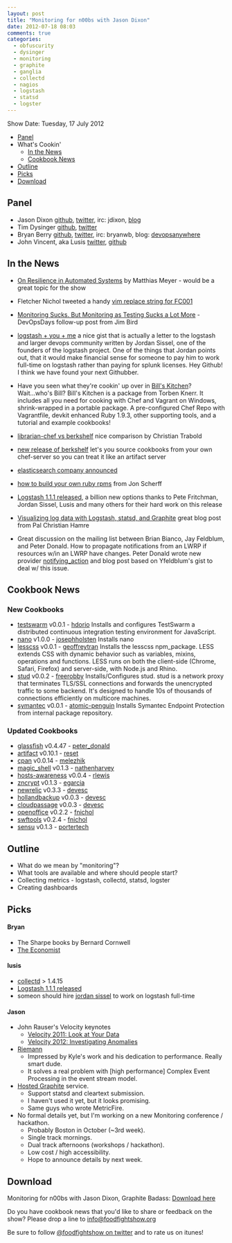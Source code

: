 ```yaml
---
layout: post
title: "Monitoring for n00bs with Jason Dixon"
date: 2012-07-18 08:03
comments: true
categories: 
  - obfuscurity
  - dysinger
  - monitoring
  - graphite
  - ganglia
  - collectd
  - nagios
  - logstash
  - statsd
  - logster
---
```

Show Date:  Tuesday, 17 July 2012

* [Panel](http://foodfightshow.org/2012/07/monitoring-for-n00bs-with-jason-dixon.html#panel)
* What's Cookin'
  * [In the News](http://foodfightshow.org/2012/07/monitoring-for-n00bs-with-jason-dixon.html#news)
  * [Cookbook News](http://foodfightshow.org/2012/07/monitoring-for-n00bs-with-jason-dixon.html#cookbooks)
* [Outline](http://foodfightshow.org/2012/07/monitoring-for-n00bs-with-jason-dixon.html#outline)
* [Picks](http://foodfightshow.org/2012/07/monitoring-for-n00bs-with-jason-dixon.html#picks)
* [Download](http://traffic.libsyn.com/foodfight/ffs21_3.mp3)

Panel<a name="panel"></a>
-----

* Jason Dixon  [github](https://github.com/obfuscurity/), [twitter](http://twitter.com/obfuscurity), irc: jdixon, [blog](http://obfuscurity.com/)
* Tim Dysinger [github](https://github.com/dysinger/), [twitter](http://twitter.com/dysinger)
* Bryan Berry [github](http://github.com/bryanwb), [twitter](http://twitter.com/bryanwb), irc: bryanwb, blog: [devopsanywhere](http://devopsanywhere.blogspot.com)
* John Vincent, aka Lusis [twitter](https://twitter.com/#!/lusis), [github](https://github.com/lusis)

<!-- more -->

In the News<a name="news"></a>
-----------
* [On Resilience in Automated Systems](http://www.paperplanes.de/2012/7/10/on-resilience-in-automated-systems-failures-and-human-factor.html) by Matthias Meyer - would be a great topic for the show

* Fletcher Nichol tweeted a handy [vim replace string for FC001](http://bit.ly/M4BbgH)

* [Monitoring Sucks. But Monitoring as Testing Sucks a Lot More](http://swreflections.blogspot.com/2012/07/monitoring-sucks-but-monitoring-as.html?utm_source=twitterfeed&utm_medium=twitter) - DevOpsDays follow-up post from Jim Bird

* [logstash + you + me](https://gist.github.com/3088552) a nice gist that is actually a letter to the logstash and larger devops community written by Jordan Sissel, one of the founders of the logstash project. One of the things that Jordan points out, that it would make financial sense for someone to pay him to work full-time on logstash rather than paying for splunk licenses. Hey Github! I think we have found your next Githubber.

* Have you seen what they're cookin' up over in [Bill's Kitchen](https://github.com/tknerr/bills-kitchen)?  Wait...who's Bill?  Bill's Kitchen is a package from Torben Knerr.  It includes all you need for cooking with Chef and Vagrant on Windows, shrink-wrapped in a portable package.  A pre-configured Chef Repo with Vagrantfile, devkit enhanced Ruby 1.9.3, other supporting tools, and a tutorial and example cookbooks!

* [librarian-chef vs
berkshelf](http://christian-trabold.de/librarian-chef-vs-berkshelf)
nice comparison by Christian Trabold

* [new release of berkshelf](http://berkshelf.com) let's you source
cookbooks from your own chef-server so you can treat it like an
artifact server

* [elasticsearch company announced](http://www.elasticsearch.com/)

* [how to build your own ruby rpms](https://www.dropbox.com/s/en0t795ogu96bge/Building%20Ruby%201.9%20RPMs.pdf) from Jon Scherff

* [Logstash 1.1.1 released](https://groups.google.com/forum/?fromgroups#!topic/logstash-users/ojlDLYvyNsY), a billion new options thanks to Pete Fritchman, Jordan Sissel, Lusis and many others for their hard work on this release

* [Visualizing log data with Logstash, statsd, and Graphite](http://blog.pkhamre.com/2012/07/05/visualizing-logdata-with-logstash-statsd-and-graphite/) great blog post from Pal Christian Hamre

* Great discussion on the mailing list between Brian Bianco, Jay Feldblum, and Peter Donald. How to propagate notifications from an LWRP if resources w/in an LWRP have changes. Peter Donald wrote  new provider [notifying_action](http://realityforge.org/code/2012/07/17/lwrp-notify-on-changed-resources.html) and blog post based on Yfeldblum's gist to deal w/ this issue.

Cookbook News<a name="cookbooks"></a>
-------------
### New Cookbooks


* [testswarm](http://community.opscode.com/cookbooks/testswarm) v0.0.1 - [hdorio](http://community.opscode.com/users/hdorio)
Installs and configures TestSwarm a distributed continuous integration testing environment for JavaScript.
* [nano](http://community.opscode.com/cookbooks/nano) v1.0.0 - [josephholsten](http://community.opscode.com/users/josephholsten)
Installs nano
* [lesscss](http://community.opscode.com/cookbooks/lesscss) v0.0.1 - [geoffreytran](http://community.opscode.com/users/geoffreytran)
Installs the lesscss npm_package.  LESS extends CSS with dynamic behavior such as variables, mixins, operations and functions. LESS runs on both the client-side (Chrome, Safari, Firefox) and server-side, with Node.js and Rhino.
* [stud](http://community.opscode.com/cookbooks/stud) v0.0.2 - [freerobby](http://community.opscode.com/users/freerobby)
Installs/Configures stud.  stud is a network proxy that terminates TLS/SSL connections and forwards the unencrypted traffic to some backend. It's designed to handle 10s of thousands of connections efficiently on multicore machines.
* [symantec](http://community.opscode.com/cookbooks/symantec) v0.0.1 - [atomic-penguin](http://community.opscode.com/users/atomic-penguin)
Installs Symantec Endpoint Protection from internal package repository.


### Updated Cookbooks

* [glassfish](http://community.opscode.com/cookbooks/glassfish) v0.4.47 - [peter_donald](http://community.opscode.com/users/peter_donald)
* [artifact](http://community.opscode.com/cookbooks/artifact) v0.10.1 - [reset](http://community.opscode.com/users/reset)
* [cpan](http://community.opscode.com/cookbooks/cpan) v0.0.14 - [melezhik](http://community.opscode.com/users/melezhik)
* [magic_shell](http://community.opscode.com/cookbooks/magic_shell) v0.1.3 - [nathenharvey](http://community.opscode.com/users/nathenharvey)
* [hosts-awareness](http://community.opscode.com/cookbooks/hosts-awareness) v0.0.4 - [rlewis](http://community.opscode.com/users/rlewis)
* [zncrypt](http://community.opscode.com/cookbooks/zncrypt) v0.1.3 - [egarcia](http://community.opscode.com/users/egarcia)
* [newrelic](http://community.opscode.com/cookbooks/newrelic) v0.3.3 - [devesc](http://community.opscode.com/users/devesc)
* [hollandbackup](http://community.opscode.com/cookbooks/hollandbackup) v0.0.3 - [devesc](http://community.opscode.com/users/devesc)
* [cloudpassage](http://community.opscode.com/cookbooks/cloudpassage) v0.0.3 - [devesc](http://community.opscode.com/users/devesc)
* [openoffice](http://community.opscode.com/cookbooks/openoffice) v0.2.2 - [fnichol](http://community.opscode.com/users/fnichol)
* [swftools](http://community.opscode.com/cookbooks/swftools) v0.2.4 - [fnichol](http://community.opscode.com/users/fnichol)
* [sensu](http://community.opscode.com/cookbooks/sensu) v0.1.3 - [portertech](http://community.opscode.com/users/portertech)

Outline<a name="outline"></a>
-------

* What do we mean by "monitoring"? 
* What tools are available and where should people start?
* Collecting metrics - logstash, collectd, statsd, logster
* Creating dashboards

Picks<a name="picks"></a>
-----

#### Bryan
* The Sharpe books by Bernard Cornwell
* [The Economist](http://economist.com)

#### lusis

* [collectd](http://collectd) > 1.4.15
* [Logstash 1.1.1 released](https://groups.google.com/forum/?fromgroups#!topic/logstash-users/ojlDLYvyNsY)
* someon should hire [jordan sissel](https://gist.github.com/3088552) to work on logstash full-time


#### Jason

* John Rauser's Velocity keynotes
  * [Velocity 2011: Look at Your Data](http://www.youtube.com/watch?v=coNDCIMH8bk)
  * [Velocity 2012: Investigating Anomalies](http://www.youtube.com/watch?v=-3dw09N5_Aw)
* [Riemann](http://aphyr.github.com/riemann/)
  * Impressed by Kyle's work and his dedication to performance. Really smart dude.
  * It solves a real problem with [high performance] Complex Event Processing in the event stream model.
* [Hosted Graphite](http://hostedgraphite.com/) service.
  * Support statsd and cleartext submission.
  * I haven't used it yet, but it looks promising.
  * Same guys who wrote MetricFire.
* No formal details yet, but I'm working on a new Monitoring conference / hackathon.
  * Probably Boston in October (~3rd week).
  * Single track mornings.
  * Dual track afternoons (workshops / hackathon).
  * Low cost / high accessibility.
  * Hope to announce details by next week.


Download
--------

Monitoring for n00bs with Jason Dixon, Graphite Badass:  [Download here](http://traffic.libsyn.com/foodfight/ffs21_3.mp3)

Do you have cookbook news that you'd like to share or feedback on the show?  Please drop a line to info@foodfightshow.org

Be sure to follow [@foodfightshow on twitter](http://twitter.com/foodfightshow) and to rate us on itunes!

